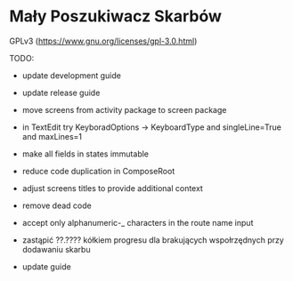 # Mały Poszukiwacz Skarbów

GPLv3 (https://www.gnu.org/licenses/gpl-3.0.html)

TODO:

- update development guide
- update release guide
- move screens from activity package to screen package
- in TextEdit try KeyboradOptions -> KeyboardType and singleLine=True and maxLines=1
- make all fields in states immutable
- reduce code duplication in ComposeRoot
- adjust screens titles to provide additional context
- remove dead code
- accept only alphanumeric-_ characters in the route name input
- zastąpić ??.???? kółkiem progresu dla brakujących wspołrzędnych przy dodawaniu skarbu

- update guide
